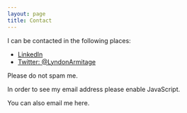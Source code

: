 ```yaml
---
layout: page
title: Contact
---
```


I can be contacted in the following places:

* [LinkedIn](https://www.linkedin.com/in/lyndonarmitage/)
* [Twitter: @LyndonArmitage](https://twitter.com/LyndonArmitage)

Please do not spam me.

<noscript>
In order to see my email address please enable JavaScript.
</noscript>
<p>
You can also email me <a id="email">here</a>.
</p>

<script>
(function () {
  var isBot = /bot|google|baidu|bing|msn|duckduckbot|teoma|slurp|yandex/i
      .test(navigator.userAgent)
  if (!isBot) {
    document.getElementById("email").setAttribute(
      "href", 
      "mailto:lyndon.armitage+contact@gmail.com"
    );
  }
})();
</script>
